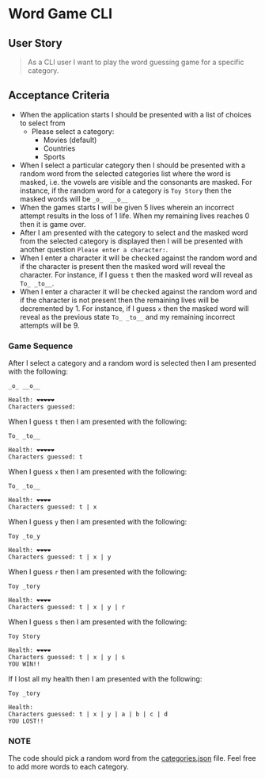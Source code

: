 # Word Game CLI

## User Story

> As a CLI user I want to play the word guessing game for a specific category.

## Acceptance Criteria

- When the application starts I should be presented with a list of choices to select from
  - Please select a category:
    - Movies (default)
    - Countries
    - Sports
- When I select a particular category then I should be presented with a random word from the selected categories list where the word is masked, i.e. the vowels are visible and the consonants are masked. For instance, if the random word for a category is `Toy Story` then the masked words will be `_o_  __o__`
- When the games starts I will be given 5 lives wherein an incorrect attempt results in the loss of 1 life. When my remaining lives reaches 0 then it is game over.
- After I am presented with the category to select and the masked word from the selected category is displayed then I will be presented with another question `Please enter a character:`.
- When I enter a character it will be checked against the random word and if the character is present then the masked word will reveal the character. For instance, if I guess `t` then the masked word will reveal as `To_ _to__`.
- When I enter a character it will be checked against the random word and if the character is not present then the remaining lives will be decremented by 1. For instance, if I guess `x` then the masked word will reveal as the previous state `To_ _to__` and my remaining incorrect attempts will be 9.

### Game Sequence

After I select a category and a random word is selected then I am presented with the following:

```
_o_ __o__

Health: ❤️❤️❤️❤️❤️
Characters guessed:
```

When I guess `t` then I am presented with the following:

```
To_ _to__

Health: ❤️❤️❤️❤️❤️
Characters guessed: t
```

When I guess `x` then I am presented with the following:

```
To_ _to__

Health: ❤️❤️❤️❤️
Characters guessed: t | x
```

When I guess `y` then I am presented with the following:

```
Toy _to_y

Health: ❤️❤️❤️❤️
Characters guessed: t | x | y
```

When I guess `r` then I am presented with the following:

```
Toy _tory

Health: ❤️❤️❤️❤️
Characters guessed: t | x | y | r
```

When I guess `s` then I am presented with the following:

```
Toy Story

Health: ❤️❤️❤️❤️
Characters guessed: t | x | y | s
YOU WIN!!
```

If I lost all my health then I am presented with the following:

```
Toy _tory

Health:
Characters guessed: t | x | y | a | b | c | d
YOU LOST!!
```

### NOTE

The code should pick a random word from the [categories.json](./categories.json) file. Feel free to add more words to each category.
